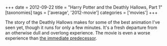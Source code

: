 +++
date = 2012-09-22
title = "Harry Potter and the Deathly Hallows, Part 1"
[taxonomies]
tags = ['average', '2012-movie']
categories = ['movies']
+++

The story of the Deathly Hallows makes for some of the best animation
I've seen yet, though it runs for only a few minutes. It's a fresh
departure from an otherwise dull and overlong experience. The movie is
even a worse experience than [the immediate predecessor].

  [the immediate predecessor]: @/harry-potter-and-the-half-blood-prince-2009.md
